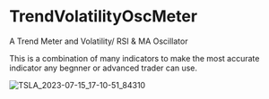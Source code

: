 # TrendVolatilityOscMeter
A Trend Meter and Volatility/ RSI & MA Oscillator


This is a combination of many indicators to make the most accurate indicator any begnner or advanced trader can use.

![TSLA_2023-07-15_17-10-51_84310](https://github.com/maxheltzel/TrendandOscMeter/assets/67528000/f2d8f28a-ba40-4b9e-af81-7f4587a6d6b2)
